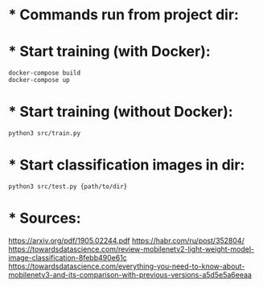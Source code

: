 # * Commands run from project dir:

# * Start training (with Docker):
```
docker-compose build
docker-compose up
```

# * Start training (without Docker):
```
python3 src/train.py
```

# * Start classification images in dir:
```
python3 src/test.py {path/to/dir}
```

# * Sources:
https://arxiv.org/pdf/1905.02244.pdf
https://habr.com/ru/post/352804/
https://towardsdatascience.com/review-mobilenetv2-light-weight-model-image-classification-8febb490e61c
https://towardsdatascience.com/everything-you-need-to-know-about-mobilenetv3-and-its-comparison-with-previous-versions-a5d5e5a6eeaa
